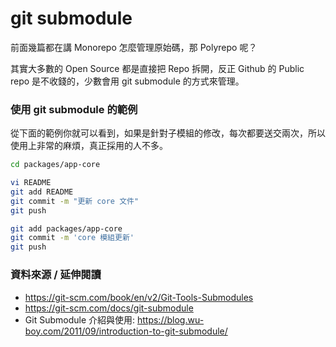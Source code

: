 # git submodule

前面幾篇都在講 Monorepo 怎麼管理原始碼，那 Polyrepo 呢？

其實大多數的 Open Source 都是直接把 Repo 拆開，反正 Github 的 Public repo 是不收錢的，少數會用 git submodule 的方式來管理。

### 使用 git submodule 的範例

從下面的範例你就可以看到，如果是針對子模組的修改，每次都要送交兩次，所以使用上非常的麻煩，真正採用的人不多。

```sh
cd packages/app-core

vi README
git add README
git commit -m "更新 core 文件"
git push

git add packages/app-core
git commit -m 'core 模組更新'
git push
```

### 資料來源 / 延伸閱讀

- <https://git-scm.com/book/en/v2/Git-Tools-Submodules>
- <https://git-scm.com/docs/git-submodule>
- Git Submodule 介紹與使用: <https://blog.wu-boy.com/2011/09/introduction-to-git-submodule/>
